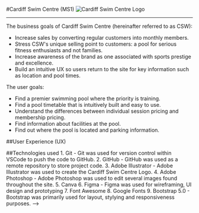 #Cardiff Swim Centre (MS1)
![Cardiff Swim Centre Logo](assets/logo.png)
<hr>

<!-- description of the website, link to deployed version and mockup of website-->

The business goals of Cardiff Swim Centre (hereinafter referred to as CSW):

- Increase sales by converting regular customers into monthly members.
- Stress CSW's unique selling point to customers: a pool for serious fitness enthusiasts and not families.
- Increase awareness of the brand as one associated with sports prestige and excellence.
- Build an intuitive UX so users return to the site for key information such as location and pool times.

The user goals:

- Find a premier swimming pool where the priority is training.
- Find a pool timetable that is intuitively built and easy to use. 
- Understand the differences between individual session pricing and membership pricing.
- Find information about facilities at the pool.
- Find out where the pool is located and parking information.


##User Experience (UX)


<!-->
##Technologies used
1. Git
- Git was used for version control within VSCode to push the code to GitHub.
2. GitHub
- GitHub was used as a remote repository to store project code.
3. Adobe Illustrator
- Adobe Illustrator was used to create the Cardiff Swim Centre Logo.
4. Adobe Photoshop
- Adobe Photoshop was used to edit several images found throughout the site.
5. Canva
6. Figma
- Figma was used for wireframing, UI design and prototyping
7. Font Awesome
8. Google Fonts
9. Bootstrap 5.0
- Bootstrap was primarily used for layout, stylying and responsiveness purposes.
-->